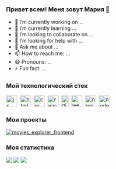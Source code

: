 ### Привет всем! Меня зовут Мария 👋 

- 🔭 I’m currently working on ...
- 🌱 I’m currently learning ...
- 👯 I’m looking to collaborate on ...
- 🤔 I’m looking for help with ...
- 💬 Ask me about ...
- 📫 How to reach me: ...
- 😄 Pronouns: ...
- ⚡ Fun fact: ...

### Мой технологический стек
<img src="https://cdn.jsdelivr.net/gh/devicons/devicon/icons/javascript/javascript-original.svg" title="js" width="30" height="30"/>&nbsp;
<img src="https://cdn.jsdelivr.net/gh/devicons/devicon/icons/html5/html5-original.svg" title="html" width="30" height="30"/>&nbsp;
<img src="https://cdn.jsdelivr.net/gh/devicons/devicon/icons/css3/css3-original.svg" title="css" width="30" height="30"/>&nbsp;
<img src="https://cdn.jsdelivr.net/gh/devicons/devicon/icons/react/react-original.svg" title="react" width="30" height="30"/>&nbsp;
<img src="https://cdn.jsdelivr.net/gh/devicons/devicon/icons/git/git-plain.svg" title="git" width="20" height="30"/>&nbsp;
<img src="https://cdn.jsdelivr.net/gh/devicons/devicon/icons/webpack/webpack-original.svg" title="webpack" width="30" height="30"/>&nbsp;
<img src="https://cdn.jsdelivr.net/gh/devicons/devicon/icons/npm/npm-original-wordmark.svg" title="npm" width="30" height="30"/>&nbsp;
<img src="https://cdn.jsdelivr.net/gh/devicons/devicon/icons/nodejs/nodejs-original.svg" title="node" width="30" height="30"/>&nbsp;

### Мои проекты
[![movies_explorer_frontend](https://img.shields.io/badge/-movies_explorer_frontend-090909?style=for-the-badge&logoColor=27A0D9)](https://github.com/mmsnegova/movies-explorer-frontend)

### Моя статистика
<div id="stat">
	<img src="https://github-profile-summary-cards.vercel.app/api/cards/profile-details?username=mmsnegova&theme=github_dark"/>
	<img src="https://github-profile-summary-cards.vercel.app/api/cards/most-commit-language?username=mmsnegova&theme=github_dark"/>
	<img src="https://github-profile-summary-cards.vercel.app/api/cards/stats?username=mmsnegova&theme=github_dark"/>
</div>
